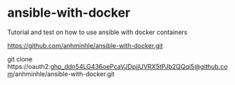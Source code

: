 # ansible-with-docker
Tutorial and test on how to use ansible with docker containers

https://github.com/anhminhle/ansible-with-docker.git

git clone https://oauth2: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@github.com/anhminhle/ansible-with-docker.git
